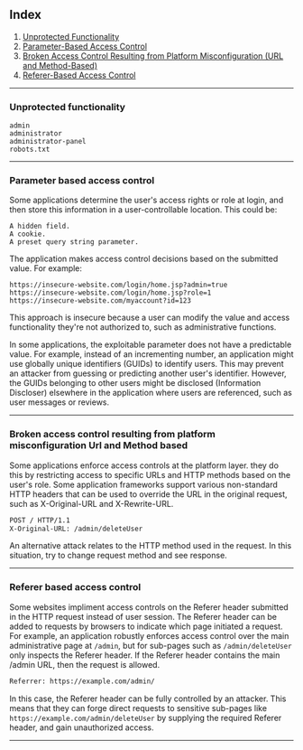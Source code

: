 ## Index

1. [Unprotected Functionality](#Unprotected-functionality)
2. [Parameter-Based Access Control](#Parameter-based-access-control)
3. [Broken Access Control Resulting from Platform Misconfiguration (URL and Method-Based)](#Broken-access-control-resulting-from-platform-misconfiguration-Url-and-Method-based)
4. [Referer-Based Access Control](#Referer-based-access-control)

---

### Unprotected functionality

    admin
    administrator
    administrator-panel
    robots.txt
___
### Parameter based access control 
Some applications determine the user's access rights or role at login, and then store this information in a user-controllable location. This could be:

    A hidden field.
    A cookie.
    A preset query string parameter.

The application makes access control decisions based on the submitted value. For example:
```
https://insecure-website.com/login/home.jsp?admin=true
https://insecure-website.com/login/home.jsp?role=1
https://insecure-website.com/myaccount?id=123
```
This approach is insecure because a user can modify the value and access functionality they're not authorized to, such as administrative functions.

In some applications, the exploitable parameter does not have a predictable value. For example, instead of an incrementing number, an application might use globally unique identifiers (GUIDs) to identify users. This may prevent an attacker from guessing or predicting another user's identifier. However, the GUIDs belonging to other users might be disclosed (Information Discloser) elsewhere in the application where users are referenced, such as user messages or reviews.
___
### Broken access control resulting from platform misconfiguration Url and Method based
Some applications enforce access controls at the platform layer. they do this by restricting access to specific URLs and HTTP methods based on the user's role. Some application frameworks support various non-standard HTTP headers that can be used to override the URL in the original request, such as X-Original-URL and X-Rewrite-URL.
```txt
POST / HTTP/1.1
X-Original-URL: /admin/deleteUser
```
An alternative attack relates to the HTTP method used in the request. In this situation, try to change request method and see response.
___
### Referer based access control
Some websites impliment access controls on the Referer header submitted in the HTTP request instead of user session. The Referer header can be added to requests by browsers to indicate which page initiated a request.<br>
For example, an application robustly enforces access control over the main administrative page at ```/admin```, but for sub-pages such as ```/admin/deleteUser``` only inspects the Referer header. If the Referer header contains the main /admin URL, then the request is allowed.
<br>
```txt
Referrer: https://example.com/admin/
```
In this case, the Referer header can be fully controlled by an attacker. This means that they can forge direct requests to sensitive sub-pages like ```https://example.com/admin/deleteUser``` by supplying the required Referer header, and gain unauthorized access.
___
